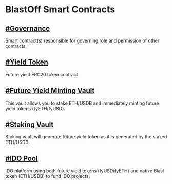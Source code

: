 # BlastOff Smart Contracts

## [#Governance](./governance.md)

Smart contract(s) responsible for governing role and permission of other contracts

## [#Yield Token](./yield-token.md)

Future yield ERC20 token contract

## [#Future Yield Minting Vault](./mint-vault.md)

This vault allows you to stake ETH/USDB and immediately minting future yield tokens (fyETH/fyUSD).

## [#Staking Vault](./staking-vault.md)

Staking vault will generate future yield token as it is generated by the staked ETH/USDB.

## [#IDO Pool](./ido.md)

IDO platform using both future yield tokens (fyUSD/fyETH) and native Blast token (ETH/USDB) to fund IDO projects.
